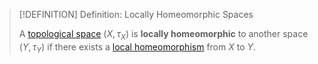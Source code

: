 >[!DEFINITION] Definition: Locally Homeomorphic Spaces
>
>A [topological space](../../Topological%20Spaces/Topological%20Space.md) $(X, \tau_X)$ is **locally homeomorphic** to another space $(Y, \tau_Y)$ if there exists a [local homeomorphism](Local%20Homeomorphism.md) from $X$ to $Y$.
>